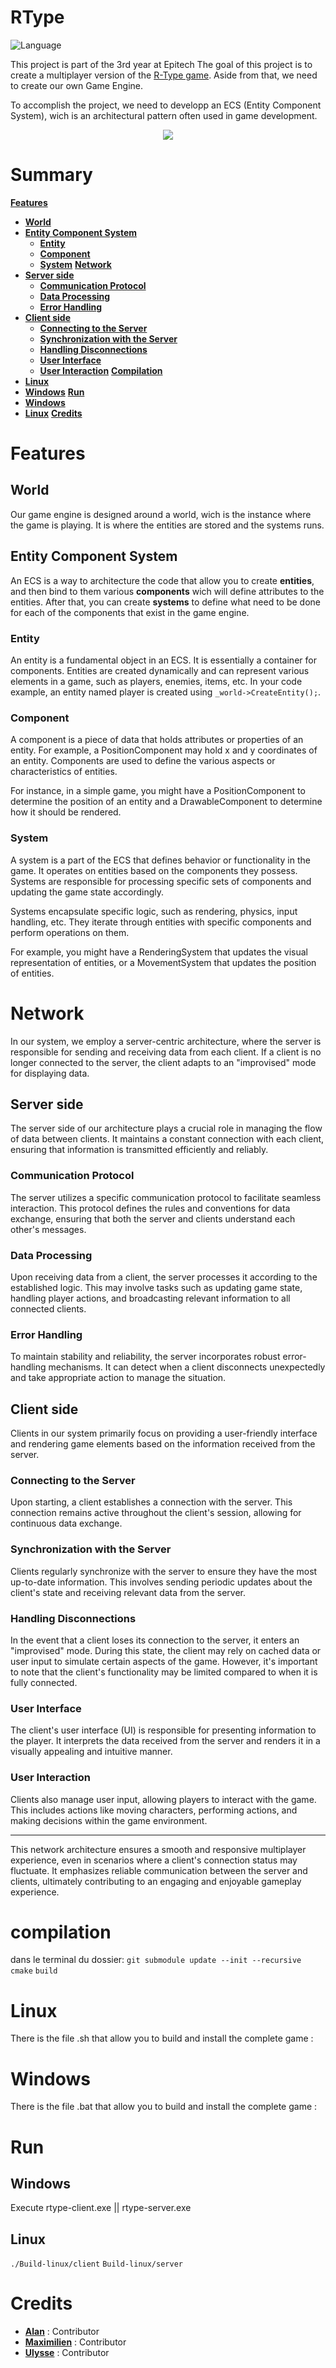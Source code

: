 # RType
![Language](https://img.shields.io/badge/Language-C++-0052cf)

This project is part of the 3rd year at Epitech
The goal of this project is to create a multiplayer version of the [R-Type game](https://fr.wikipedia.org/wiki/R-Type).
Aside from that, we need to create our own Game Engine.

To accomplish the project, we need to developp an ECS (Entity Component System), wich is an architectural pattern often used in game development.

<p align="center">
	<img src="./assets/presentation.png">
</p>

# Summary

**[Features](#features)**
   * **[World](#world)**
   * **[Entity Component System](#entity-component-system)**
      * **[Entity](#entity)**
      * **[Component](#component)**
      * **[System](#system)**
**[Network](#network)**
   * **[Server side](#server-side)**
      * **[Communication Protocol](#communication-protocol)**
      * **[Data Processing](#data-processing)**
      * **[Error Handling](#error-handling)**
   * **[Client side](#client-side)**
      * **[Connecting to the Server](#connecting-to-the-server)**
      * **[Synchronization with the Server](#synchronization-with-the-server)**
      * **[Handling Disconnections](#handling-disconnections)**
      * **[User Interface](#user-interface)**
      * **[User Interaction](#user-interaction)**
**[Compilation](#compilation)**
   * **[Linux](#linux)**
   * **[Windows](#windows)**
**[Run](#run)**
   * **[Windows](#windows-1)**
   * **[Linux](#linux-1)**
**[Credits](#credits)**


# Features

## World

Our game engine is designed around a world, wich is the instance where the game is playing. It is where the entities are stored and the systems runs.

## Entity Component System

An ECS is a way to architecture the code that allow you to create **entities**, and then bind to them various **components** wich will define attributes to the entities. After that, you can create **systems** to define what need to be done for each of the components that exist in the game engine.

### Entity
 An entity is a fundamental object in an ECS. It is essentially a container for components. Entities are created dynamically and can represent various elements in a game, such as players, enemies, items, etc. In your code example, an entity named player is created using `_world->CreateEntity();`.

### Component
A component is a piece of data that holds attributes or properties of an entity. For example, a PositionComponent may hold x and y coordinates of an entity. Components are used to define the various aspects or characteristics of entities.

For instance, in a simple game, you might have a PositionComponent to determine the position of an entity and a DrawableComponent to determine how it should be rendered.

### System

A system is a part of the ECS that defines behavior or functionality in the game. It operates on entities based on the components they possess. Systems are responsible for processing specific sets of components and updating the game state accordingly.

Systems encapsulate specific logic, such as rendering, physics, input handling, etc. They iterate through entities with specific components and perform operations on them.

For example, you might have a RenderingSystem that updates the visual representation of entities, or a MovementSystem that updates the position of entities.

# Network

In our system, we employ a server-centric architecture, where the server is responsible for sending and receiving data from each client. If a client is no longer connected to the server, the client adapts to an "improvised" mode for displaying data.

## Server side

The server side of our architecture plays a crucial role in managing the flow of data between clients. It maintains a constant connection with each client, ensuring that information is transmitted efficiently and reliably.

### Communication Protocol

The server utilizes a specific communication protocol to facilitate seamless interaction. This protocol defines the rules and conventions for data exchange, ensuring that both the server and clients understand each other's messages.

### Data Processing

Upon receiving data from a client, the server processes it according to the established logic. This may involve tasks such as updating game state, handling player actions, and broadcasting relevant information to all connected clients.

### Error Handling

To maintain stability and reliability, the server incorporates robust error-handling mechanisms. It can detect when a client disconnects unexpectedly and take appropriate action to manage the situation.

## Client side

Clients in our system primarily focus on providing a user-friendly interface and rendering game elements based on the information received from the server.

### Connecting to the Server

Upon starting, a client establishes a connection with the server. This connection remains active throughout the client's session, allowing for continuous data exchange.

### Synchronization with the Server

Clients regularly synchronize with the server to ensure they have the most up-to-date information. This involves sending periodic updates about the client's state and receiving relevant data from the server.

### Handling Disconnections

In the event that a client loses its connection to the server, it enters an "improvised" mode. During this state, the client may rely on cached data or user input to simulate certain aspects of the game. However, it's important to note that the client's functionality may be limited compared to when it is fully connected.

### User Interface

The client's user interface (UI) is responsible for presenting information to the player. It interprets the data received from the server and renders it in a visually appealing and intuitive manner.

### User Interaction

Clients also manage user input, allowing players to interact with the game. This includes actions like moving characters, performing actions, and making decisions within the game environment.

---

This network architecture ensures a smooth and responsive multiplayer experience, even in scenarios where a client's connection status may fluctuate. It emphasizes reliable communication between the server and clients, ultimately contributing to an engaging and enjoyable gameplay experience.



# compilation
dans le terminal du dossier:
   `git submodule update --init --recursive`
`cmake`
`build`

# Linux
There is the file .sh that allow you to build and install the complete game :

# Windows
There is the file .bat that allow you to build and install the complete game :

# Run
## Windows
Execute rtype-client.exe || rtype-server.exe

## Linux
`./Build-linux/client`
`Build-linux/server`


# Credits
* [**Alan**](https://github.com/tsuzuedev) : Contributor
* [**Maximilien**](https://github.com/rurueuh) : Contributor
* [**Ulysse**](https://github.com/Odyce) : Contributor 
